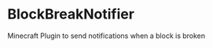 BlockBreakNotifier
==================

Minecraft Plugin to send notifications when a block is broken